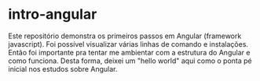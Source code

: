 # intro-angular

Este repositório demonstra os primeiros passos em Angular (framework javascript). Foi possível visualizar várias linhas de comando e instalações.
Então foi importante pra tentar me ambientar com a estrutura do Angular e como funciona. Desta forma, deixei um "hello world" aqui como o ponta pé inicial
nos estudos sobre Angular.
